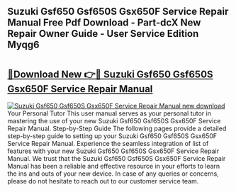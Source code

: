 ## Suzuki Gsf650 Gsf650S Gsx650F Service Repair Manual Free Pdf Download - Part-dcX New Repair Owner Guide - User Service Edition Myqg6

# <h2><a href="http://bc68620.oget.top/?id=Suzuki+Gsf650+Gsf650S+Gsx650F+Service+Repair+Manual">🔗Download New 👉🔴 Suzuki Gsf650 Gsf650S Gsx650F Service Repair Manual</a></h2>

[![Suzuki Gsf650 Gsf650S Gsx650F Service Repair Manual new download](https://i.imgur.com/5g1atiW.png)](http://bc68620.oget.top/?id=Suzuki+Gsf650+Gsf650S+Gsx650F+Service+Repair+Manual)
Your Personal Tutor This user manual serves as your personal tutor in mastering the use of your new Suzuki Gsf650 Gsf650S Gsx650F Service Repair Manual. Step-by-Step Guide The following pages provide a detailed step-by-step guide to setting up your Suzuki Gsf650 Gsf650S Gsx650F Service Repair Manual. Experience the seamless integration of list of features with your new Suzuki Gsf650 Gsf650S Gsx650F Service Repair Manual. We trust that the Suzuki Gsf650 Gsf650S Gsx650F Service Repair Manual has been a reliable and effective resource in your efforts to learn the ins and outs of your new device. In case of any queries or concerns, please do not hesitate to reach out to our customer service team.
